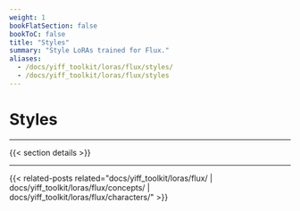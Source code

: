 ```yaml
---
weight: 1
bookFlatSection: false
bookToC: false
title: "Styles"
summary: "Style LoRAs trained for Flux."
aliases:
  - /docs/yiff_toolkit/loras/flux/styles/
  - /docs/yiff_toolkit/loras/flux/styles
---
```


<!--markdownlint-disable MD025 -->

# Styles

---

{{< section details >}}

---

<!--
HUGO_SEARCH_EXCLUDE_START
-->
{{< related-posts related="docs/yiff_toolkit/loras/flux/ | docs/yiff_toolkit/loras/flux/concepts/ | docs/yiff_toolkit/loras/flux/characters/" >}}
<!--
HUGO_SEARCH_EXCLUDE_END
-->
